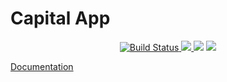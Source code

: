 #  Capital App

<p align="center">
<a href="https://travis-ci.org/andrey-manakov/Capital">
<img src="https://api.travis-ci.org/andrey-manakov/Capital.svg?branch=master"
alt="Build Status">
</a>
<a href="https://codecov.io/gh/andrey-manakov/Capital">
  <img src="https://codecov.io/gh/andrey-manakov/Capital/branch/master/graph/badge.svg" />
</a>
<a href="https://codeclimate.com/github/andrey-manakov/Capital/maintainability"><img src="https://api.codeclimate.com/v1/badges/35e56f3c543f63049fb9/maintainability" /></a>
<a href="https://codeclimate.com/github/andrey-manakov/Capital/test_coverage"><img src="https://api.codeclimate.com/v1/badges/35e56f3c543f63049fb9/test_coverage" /></a></p>

[Documentation](https://andrey-manakov.github.io/Capital/index.html)



